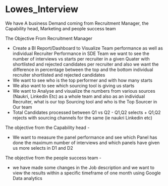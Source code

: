 # Lowes_Interview

We have A business Demand coming from Recruitment Manager, the Capability head, Marketing and people success team 

The Objective From Recruitment Manager 
- Create a BI Report/Dashboard to Visualize Team performance as well as individual Recruiter Performance in SDE Team we want to see the number of interviews vs starts per recruiter in a given Quater with shortlisted and rejected candidates per recruiter and also we want the difference in percentage between the top and the bottom individual recruiter shortlisted and rejected candidates
- We want to see who is the top performer and with how many starts 
- We also want to see which sourcing tool is giving us starts
- We want to Analyse and visualize the numbers from various sources (Naukri, Linkedin Etc) as a whole team and also as an individual Recruiter,
what is our top Sourcing tool and who is the Top Sourcer in Our team
-  Total Candidates processed between Q1 vs Q2 - Q1,Q2 selects + Q1,Q2 rejects with sourcing channels for the same (ie naukri Linkedin etc)

The objective from the Capability head - 
- We want to measure the panel performance and see which Panel has done the maximum number of interviews and which panels have given us more selects in D1 and D2 

The objective from the people success team - 
- we have made some changes in the Job description and we want to view the results within a specific timeframe of one month using Google Data analytics
